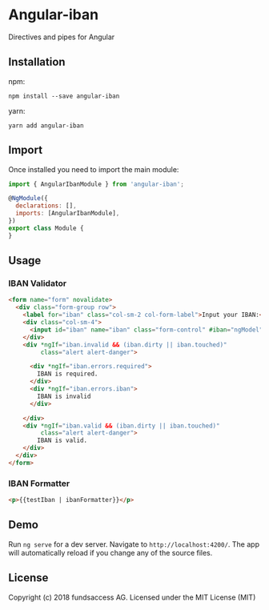 # Angular-iban

Directives and pipes for Angular 

## Installation

npm:
```shell
npm install --save angular-iban
```

yarn:
```shell
yarn add angular-iban
```

## Import

Once installed you need to import the main module:
```js
import { AngularIbanModule } from 'angular-iban';

@NgModule({
  declarations: [],
  imports: [AngularIbanModule], 
})
export class Module {
}
```

## Usage

### IBAN Validator
```html
<form name="form" novalidate>
  <div class="form-group row">
    <label for="iban" class="col-sm-2 col-form-label">Input your IBAN:</label>
    <div class="col-sm-4">
      <input id="iban" name="iban" class="form-control" #iban="ngModel" type="text" ibanValidator [(ngModel)]="testIban" [ngModelOptions]="{standalone: true}" placeholder="IBAN" required autocomplete="off">
    </div>
    <div *ngIf="iban.invalid && (iban.dirty || iban.touched)"
         class="alert alert-danger">

      <div *ngIf="iban.errors.required">
        IBAN is required.
      </div>
      <div *ngIf="iban.errors.iban">
        IBAN is invalid
      </div>

    </div>
    <div *ngIf="iban.valid && (iban.dirty || iban.touched)"
         class="alert alert-danger">
        IBAN is valid.
    </div>
  </div>
</form>
```

### IBAN Formatter
```html
<p>{{testIban | ibanFormatter}}</p>
```

## Demo

Run `ng serve` for a dev server. Navigate to `http://localhost:4200/`. The app will automatically reload if you change any of the source files.

## License

Copyright (c) 2018 fundsaccess AG. Licensed under the MIT License (MIT)


